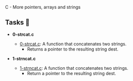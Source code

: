 C - More pointers, arrays and strings

## Tasks :page_with_curl:

* **0-strcat.c**
  * [0-strcat.c](./0-strcat.c): A function that concatenates two strings.
    * Returns a pointer to the resulting string dest.

* **1-strncat.c**
  * [1-strncat.c](./1-strncat.c): A function that concatenates two strings.
    * Return a pointer to the resulting string dest.
